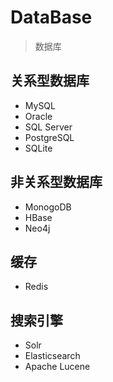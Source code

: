 # DataBase
> 数据库


## 关系型数据库
- MySQL
- Oracle
- SQL Server
- PostgreSQL
- SQLite



## 非关系型数据库



- MonogoDB
- HBase
- Neo4j

## 缓存
- Redis


## 搜索引擎
- Solr
- Elasticsearch
- Apache Lucene